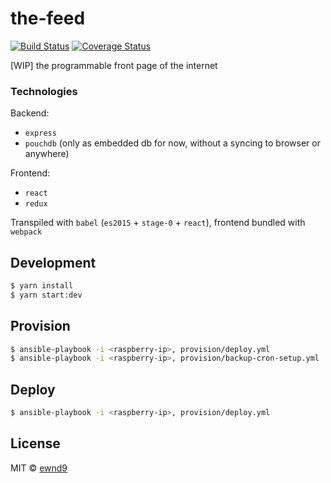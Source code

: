 # the-feed

[![Build Status](https://travis-ci.org/ewnd9/the-feed.svg?branch=master)](https://travis-ci.org/ewnd9/the-feed)
[![Coverage Status](https://coveralls.io/repos/ewnd9/the-feed/badge.svg?branch=master&service=github)](https://coveralls.io/github/ewnd9/the-feed?branch=master)

[WIP] the programmable front page of the internet

### Technologies

Backend:

- `express`
- `pouchdb` (only as embedded db for now, without a syncing to browser or anywhere)

Frontend:

- `react`
- `redux`

Transpiled with `babel` (`es2015` + `stage-0` + `react`), frontend bundled with `webpack`

## Development

```sh
$ yarn install
$ yarn start:dev
```

## Provision

```sh
$ ansible-playbook -i <raspberry-ip>, provision/deploy.yml
$ ansible-playbook -i <raspberry-ip>, provision/backup-cron-setup.yml
```

## Deploy

```sh
$ ansible-playbook -i <raspberry-ip>, provision/deploy.yml
```

## License

MIT © [ewnd9](http://ewnd9.com)
